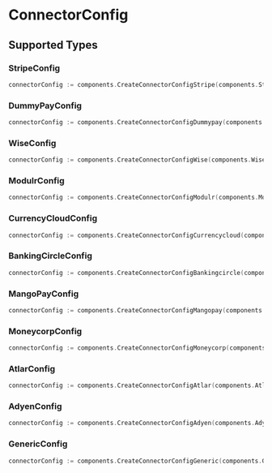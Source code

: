 # ConnectorConfig


## Supported Types

### StripeConfig

```go
connectorConfig := components.CreateConnectorConfigStripe(components.StripeConfig{/* values here */})
```

### DummyPayConfig

```go
connectorConfig := components.CreateConnectorConfigDummypay(components.DummyPayConfig{/* values here */})
```

### WiseConfig

```go
connectorConfig := components.CreateConnectorConfigWise(components.WiseConfig{/* values here */})
```

### ModulrConfig

```go
connectorConfig := components.CreateConnectorConfigModulr(components.ModulrConfig{/* values here */})
```

### CurrencyCloudConfig

```go
connectorConfig := components.CreateConnectorConfigCurrencycloud(components.CurrencyCloudConfig{/* values here */})
```

### BankingCircleConfig

```go
connectorConfig := components.CreateConnectorConfigBankingcircle(components.BankingCircleConfig{/* values here */})
```

### MangoPayConfig

```go
connectorConfig := components.CreateConnectorConfigMangopay(components.MangoPayConfig{/* values here */})
```

### MoneycorpConfig

```go
connectorConfig := components.CreateConnectorConfigMoneycorp(components.MoneycorpConfig{/* values here */})
```

### AtlarConfig

```go
connectorConfig := components.CreateConnectorConfigAtlar(components.AtlarConfig{/* values here */})
```

### AdyenConfig

```go
connectorConfig := components.CreateConnectorConfigAdyen(components.AdyenConfig{/* values here */})
```

### GenericConfig

```go
connectorConfig := components.CreateConnectorConfigGeneric(components.GenericConfig{/* values here */})
```

